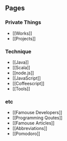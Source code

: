 ## Pages

### Private Things
- [[Works]]
- [[Projects]]

### Technique
- [[Java]]
- [[Scala]]
- [[node.js]]
- [[JavaScript]]
- [[Coffeescript]]
- [[Tools]]

### etc
- [[Famouse Developers]]
- [[Programming Qoutes]]
- [[Famouse Articles]]
- [[Abbreviations]]
- [[Pomodoro]]
